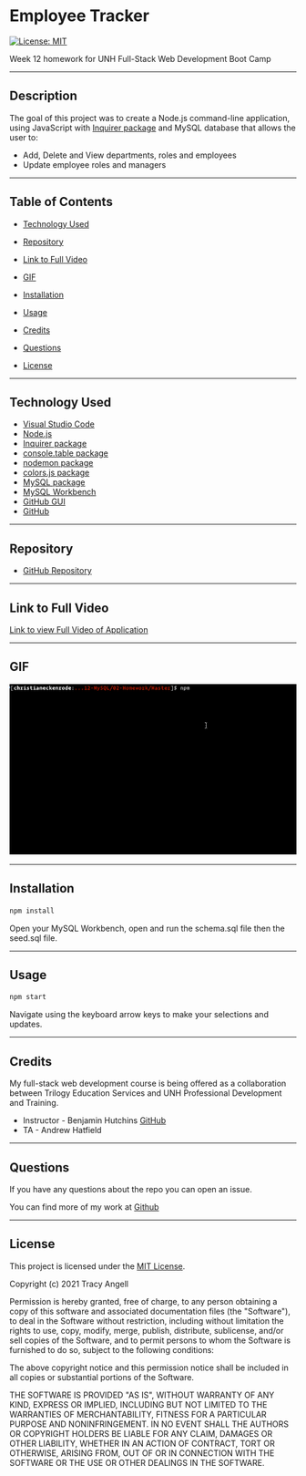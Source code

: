# Employee Tracker

[![License: MIT](https://img.shields.io/badge/License-MIT-yellow.svg)](https://opensource.org/licenses/MIT)

Week 12 homework for UNH Full-Stack Web Development Boot Camp

***

## Description

The goal of this project was to create a Node.js command-line application, using JavaScript with [Inquirer package](https://www.npmjs.com/package/inquirer) and MySQL database that allows the user to:

- Add, Delete and View departments, roles and employees
- Update employee roles and managers

***

## Table of Contents

- [Technology Used](#technology-used)

- [Repository](#repository)

- [Link to Full Video](#link-to-full-video)

- [GIF](#gif)

- [Installation](#installation)

- [Usage](#usage)

- [Credits](#credits)

- [Questions](#questions)

- [License](#license)

***

## Technology Used

- [Visual Studio Code](https://code.visualstudio.com/)
- [Node.js](https://nodejs.org/en/)
- [Inquirer package](https://www.npmjs.com/package/inquirer)
- [console.table package](https://www.npmjs.com/package/console.table)
- [nodemon package](https://www.npmjs.com/package/nodemon)
- [colors.js package](https://www.npmjs.com/package/colors)
- [MySQL package](https://www.npmjs.com/package/mysql)
- [MySQL Workbench](https://www.mysql.com/products/workbench/)
- [GitHub GUI](https://desktop.github.com/)
- [GitHub](https://www.github.com)

***

## Repository

- [GitHub Repository](https://github.com/tracye1083/Employee-Tracker)

***

## Link to Full Video

[Link to view Full Video of Application](https://drive.google.com/file/d/16J2H-QGU83Wb0pAuEoJmqVFX2z0ass7h/view)

***

## GIF

![Animated GIF of Application in Use](Assets/Employee-Tracker.gif)

***

## Installation

~~~javascript
npm install
~~~

Open your MySQL Workbench, open and run the schema.sql file then the seed.sql file.

***

## Usage

~~~javascript
npm start
~~~

Navigate using the keyboard arrow keys to make your selections and updates.

***

## Credits

My full-stack web development course is being offered as a collaboration between Trilogy Education Services and UNH Professional Development and Training.

- Instructor - Benjamin Hutchins [GitHub](https://github.com/benhutchins)
- TA - Andrew Hatfield

***

## Questions

If you have any questions about the repo you can open an issue.

You can find more of my work at [Github](https://www.github.com/tracye1083)

***

## License

This project is licensed under the [MIT License](https://choosealicense.com/licenses/mit).

Copyright (c) 2021 Tracy Angell

Permission is hereby granted, free of charge, to any person obtaining a copy of this software and associated documentation files (the "Software"), to deal in the Software without restriction, including without limitation the rights to use, copy, modify, merge, publish, distribute, sublicense, and/or sell copies of the Software, and to permit persons to whom the Software is furnished to do so, subject to the following conditions:

The above copyright notice and this permission notice shall be included in all copies or substantial portions of the Software.

THE SOFTWARE IS PROVIDED "AS IS", WITHOUT WARRANTY OF ANY KIND, EXPRESS OR IMPLIED, INCLUDING BUT NOT LIMITED TO THE WARRANTIES OF MERCHANTABILITY, FITNESS FOR A PARTICULAR PURPOSE AND NONINFRINGEMENT. IN NO EVENT SHALL THE AUTHORS OR COPYRIGHT HOLDERS BE LIABLE FOR ANY CLAIM, DAMAGES OR OTHER LIABILITY, WHETHER IN AN ACTION OF CONTRACT, TORT OR OTHERWISE, ARISING FROM, OUT OF OR IN CONNECTION WITH THE SOFTWARE OR THE USE OR OTHER DEALINGS IN THE
SOFTWARE.
